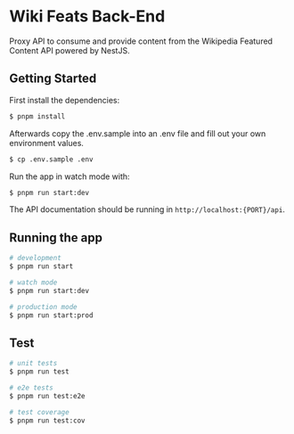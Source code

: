 # Wiki Feats Back-End

Proxy API to consume and provide content from the Wikipedia Featured Content API powered by NestJS.

## Getting Started

First install the dependencies:

```bash
$ pnpm install
```

Afterwards copy the .env.sample into an .env file and fill out your own environment values.

```bash
$ cp .env.sample .env
```

Run the app in watch mode with:

``` bash
$ pnpm run start:dev
```

The API documentation should be running in `http://localhost:{PORT}/api`.

## Running the app

```bash
# development
$ pnpm run start

# watch mode
$ pnpm run start:dev

# production mode
$ pnpm run start:prod
```

## Test

```bash
# unit tests
$ pnpm run test

# e2e tests
$ pnpm run test:e2e

# test coverage
$ pnpm run test:cov
```